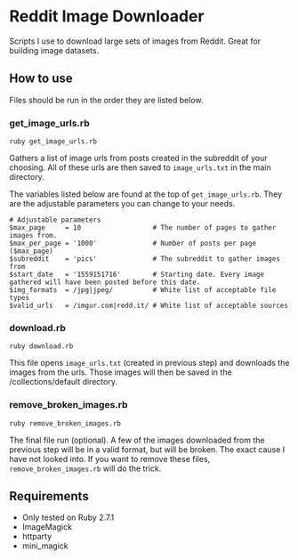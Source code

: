 # Reddit Image Downloader

Scripts I use to download large sets of images from Reddit. Great for building image datasets.

## How to use

Files should be run in the order they are listed below.

### get_image_urls.rb
`ruby get_image_urls.rb`

Gathers a list of image urls from posts created in the subreddit of your choosing. All of these urls are then saved to `image_urls.txt` in the main directory.

The variables listed below are found at the top of `get_image_urls.rb`. They are the adjustable parameters you can change to your needs.

```
# Adjustable parameters
$max_page     = 10                  # The number of pages to gather images from.
$max_per_page = '1000'              # Number of posts per page ($max_page)
$subreddit    = 'pics'              # The subreddit to gather images from
$start_date   = '1559151716'        # Starting date. Every image gathered will have been posted before this date.
$img_formats  = /jpg|jpeg/          # White list of acceptable file types
$valid_urls   = /imgur.com|redd.it/ # White list of acceptable sources
```

### download.rb
`ruby download.rb`

This file opens `image_urls.txt` (created in previous step) and downloads the images from the urls. Those images will then be saved in the /collections/default directory.

### remove_broken_images.rb
`ruby remove_broken_images.rb`

The final file run (optional). A few of the images downloaded from the previous step will be in a valid format, but will be broken. The exact cause I have not looked into. If you want to remove these files, `remove_broken_images.rb` will do the trick.

## Requirements

* Only tested on Ruby 2.7.1
* ImageMagick
* httparty
* mini_magick